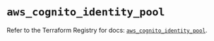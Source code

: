 # `aws_cognito_identity_pool`

Refer to the Terraform Registry for docs: [`aws_cognito_identity_pool`](https://registry.terraform.io/providers/hashicorp/aws/5.81.0/docs/resources/cognito_identity_pool).
